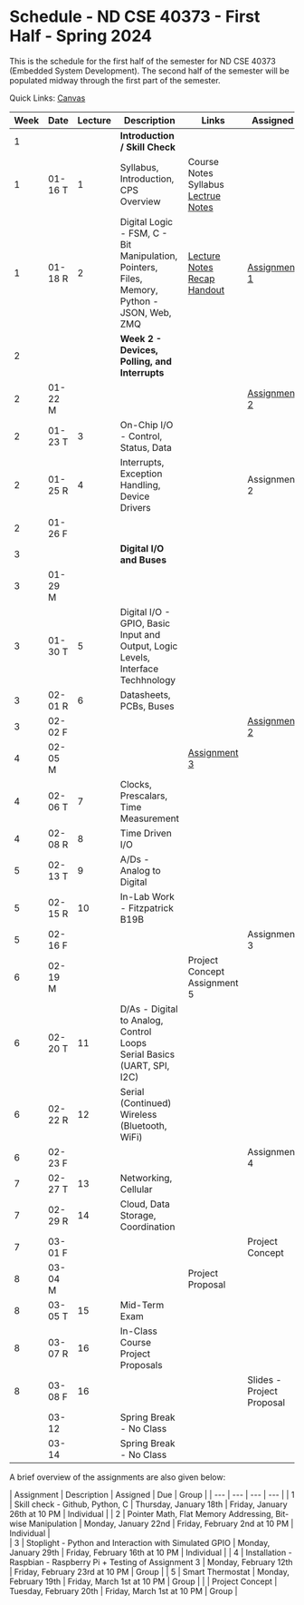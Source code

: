 # Schedule - ND CSE 40373 - First Half - Spring 2024

This is the schedule for the first half of the semester for ND CSE 40373 (Embedded System Development).  The second half of the semester will be populated midway through the first part of the semester.

Quick Links: [Canvas](https://canvas.nd.edu)

| **Week** | **Date** | **Lecture** | **Description** | **Links** | **Assigned** | **Due** |
| --- | --- | --- | --- | --- | --- | --- |
| 1 | | | **Introduction / Skill Check** | | |
| 1 | 01-16 T |  1 | Syllabus, Introduction, CPS Overview | Course Notes <br> Syllabus <br> [Lectrue Notes](https://github.com/adstriegel/cse40373-sp24/blob/main/course-mats/lectures/01-16-24-Lecture-01/notes.md) | |
| 1 | 01-18 R |  2 | Digital Logic - FSM, C - Bit Manipulation, Pointers, Files, Memory, Python - JSON, Web, ZMQ | [Lecture Notes](https://github.com/adstriegel/cse40373-sp24/blob/main/course-mats/lectures/01-18-24-Lecture-02/notes.md) <br> [Recap](https://github.com/adstriegel/cse40373-sp24/blob/main/course-mats/lectures/01-18-24-Lecture-02/recap.md) <br> [Handout](https://github.com/adstriegel/cse40373-sp24/blob/main/course-mats/lectures/01-18-24-Lecture-02/Handout-Lecture02.pdf) | [Assignment 1](https://canvas.nd.edu/courses/91970/assignments/245144) | |
| 2 | | | **Week 2 - Devices, Polling, and Interrupts** | | |
| 2 | 01-22 M | | | | [Assignment 2](https://canvas.nd.edu/courses/91970/assignments/250335) | | 
| 2 | 01-23 T |  3 | On-Chip I/O - Control, Status, Data | | |
| 2 | 01-25 R |  4 | Interrupts, Exception Handling, Device Drivers | | Assignment 2 | |
| 2 | 01-26 F | | | | | [Assignment 1](https://canvas.nd.edu/courses/91970/assignments/245144) |
| 3 | | | **Digital I/O and Buses** | | | 
| 3 | 01-29 M | | | | | | 
| 3 | 01-30 T |  5 | Digital I/O - GPIO, Basic Input and Output, Logic Levels, Interface Techhnology | | |
| 3 | 02-01 R |  6 | Datasheets, PCBs, Buses | | |
| 3 | 02-02 F | | | | [Assignment 2](https://canvas.nd.edu/courses/91970/assignments/250335) |
| 4 | 02-05 M | | | [Assignment 3](https://github.com/adstriegel/cse40373-sp24/blob/main/assignments/assignment03/assignment03.md) | | 
| 4 | 02-06 T |  7 | Clocks, Prescalars, Time Measurement | | |
| 4 | 02-08 R |  8 | Time Driven I/O | | |
| 5 | 02-13 T |  9 | A/Ds - Analog to Digital | | |
| 5 | 02-15 R | 10 | In-Lab Work - Fitzpatrick B19B | | | 
| 5 | 02-16 F | | | | Assignment 3 | | 
| 6 | 02-19 M |    | | Project Concept <br> Assignment 5 | |
| 6 | 02-20 T | 11 | D/As - Digital to Analog, Control Loops <br> Serial Basics (UART, SPI, I2C) | | |
| 6 | 02-22 R | 12 | Serial (Continued) <br> Wireless (Bluetooth, WiFi) | | |
| 6 | 02-23 F | | | | Assignment 4 |
| 7 | 02-27 T | 13 | Networking, Cellular | | |
| 7 | 02-29 R | 14 | Cloud, Data Storage, Coordination | | |
| 7 | 03-01 F | | | | Project Concept |  
| 8 | 03-04 M | | | Project Proposal | | 
| 8 | 03-05 T | 15 | Mid-Term Exam | | | 
| 8 | 03-07 R | 16 | In-Class Course Project Proposals | | |   
| 8 | 03-08 F | 16 | | | Slides - Project Proposal | 
|   | 03-12 | | Spring Break - No Class | | | 
|   | 03-14 | | Spring Break - No Class | | | 
  
A brief overview of the assignments are also given below:

| Assignment | Description | Assigned | Due | Group | 
| --- | --- | --- | --- | 
| 1 | Skill check - Github, Python, C | Thursday, January 18th | Friday, January 26th at 10 PM | Individual | 
| 2 | Pointer Math, Flat Memory Addressing, Bit-wise Manipulation | Monday, January 22nd | Friday, February 2nd at 10 PM | Individual |     
| 3 | Stoplight - Python and Interaction with Simulated GPIO | Monday, January 29th | Friday, February 16th at 10 PM | Individual | 
| 4 | Installation - Raspbian - Raspberry Pi + Testing of Assignment 3 | Monday, February 12th | Friday, February 23rd at 10 PM | Group | 
| 5 | Smart Thermostat | Monday, February 19th | Friday, March 1st at 10 PM | Group | 
| | Project Concept | Tuesday, February 20th | Friday, March 1st at 10 PM | Group | 

